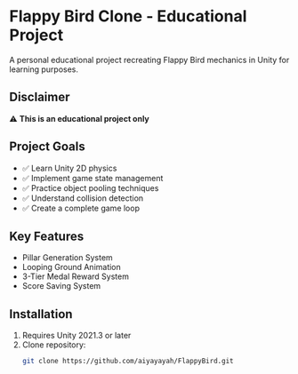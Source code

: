# Flappy Bird Clone - Educational Project

A personal educational project recreating Flappy Bird mechanics in Unity for learning purposes.

## Disclaimer
⚠️ **This is an educational project only**  


## Project Goals
- ✅ Learn Unity 2D physics
- ✅ Implement game state management
- ✅ Practice object pooling techniques
- ✅ Understand collision detection
- ✅ Create a complete game loop

## Key Features
- Pillar Generation System
- Looping Ground Animation
- 3-Tier Medal Reward System
- Score Saving System
  
## Installation
1. Requires Unity 2021.3 or later
2. Clone repository:
   ```bash
   git clone https://github.com/aiyayayah/FlappyBird.git
